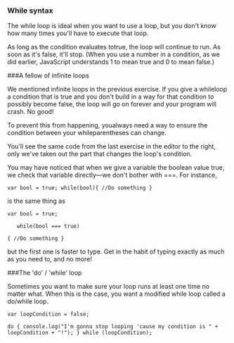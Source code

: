 ### While syntax

The while loop is ideal when you want to use a loop, but you don't know how many times you'll have to execute that loop.


As long as the condition evaluates totrue, the loop will continue to run. As soon as it's false, it'll stop. (When you use a number in a condition, as we did earlier, JavaScript understands 1 to mean true and 0 to mean false.)

###A fellow of infinite loops

We mentioned infinite loops in the previous exercise. If you give a whileloop a condition that is true and you don't build in a way for that condition to possibly become false, the loop will go on forever and your program will crash. No good!

To prevent this from happening, youalways need a way to ensure the condition between your whileparentheses can change.

You'll see the same code from the last exercise in the editor to the right, only we've taken out the part that changes the loop's condition.


You may have noticed that when we give a variable the boolean value true, we check that variable directly—we don't bother with ===. For instance,


`
var bool = true;
while(bool){
    //Do something
}
`

is the same thing as

```
var bool = true;

   while(bool === true)

{ //Do something }

```
but the first one is faster to type. Get in the habit of typing exactly as much as you need to, and no more!

###The 'do' / 'while' loop


Sometimes you want to make sure your loop runs at least one time no matter what. When this is the case, you want a modified while loop called a do/while loop.

```
var loopCondition = false;

do { console.log("I'm gonna stop looping 'cause my condition is " + loopCondition + "!"); } while (loopCondition);

```

